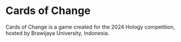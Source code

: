 # Cards of Change

Cards of Change is a game created for the 2024 Hology competition, hosted by Brawijaya University, Indonesia.
